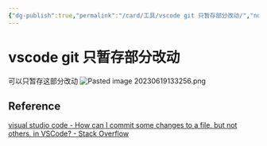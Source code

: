 ```yaml
---
{"dg-publish":true,"permalink":"/card/工具/vscode git 只暂存部分改动/","noteIcon":"2","created":"2023-06-19T13:32:23+08:00","updated":"2024-02-29T23:41:01+08:00"}
---
```



# vscode git 只暂存部分改动

可以只暂存这部分改动
![Pasted image 20230619133256.png](/img/user/attachs/Pasted%20image%2020230619133256.png)

## Reference

[visual studio code - How can I commit some changes to a file, but not others, in VSCode? - Stack Overflow](https://stackoverflow.com/questions/34730585/how-can-i-commit-some-changes-to-a-file-but-not-others-in-vscode)